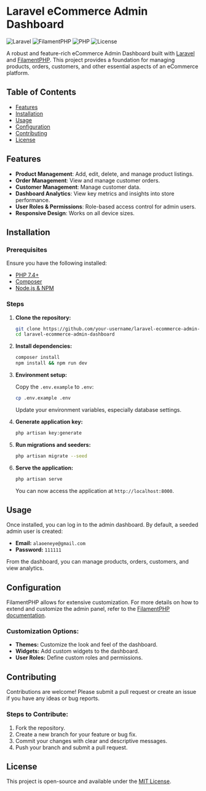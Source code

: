 # Laravel eCommerce Admin Dashboard

![Laravel](https://img.shields.io/badge/Laravel-8.x-orange)
![FilamentPHP](https://img.shields.io/badge/FilamentPHP-2.x-blue)
![PHP](https://img.shields.io/badge/PHP-%5E7.4%7C%5E8.0-blue)
![License](https://img.shields.io/badge/License-MIT-green)

A robust and feature-rich eCommerce Admin Dashboard built with [Laravel](https://laravel.com) and [FilamentPHP](https://filamentphp.com). This project provides a foundation for managing products, orders, customers, and other essential aspects of an eCommerce platform.

## Table of Contents

- [Features](#features)
- [Installation](#installation)
- [Usage](#usage)
- [Configuration](#configuration)
- [Contributing](#contributing)
- [License](#license)

## Features

- **Product Management**: Add, edit, delete, and manage product listings.
- **Order Management**: View and manage customer orders.
- **Customer Management**: Manage customer data.
- **Dashboard Analytics**: View key metrics and insights into store performance.
- **User Roles & Permissions**: Role-based access control for admin users.
- **Responsive Design**: Works on all device sizes.

## Installation

### Prerequisites

Ensure you have the following installed:

- [PHP 7.4+](https://www.php.net/)
- [Composer](https://getcomposer.org/)
- [Node.js & NPM](https://nodejs.org/)

### Steps

1. **Clone the repository:**

    ```bash
    git clone https://github.com/your-username/laravel-ecommerce-admin-dashboard.git
    cd laravel-ecommerce-admin-dashboard
    ```

2. **Install dependencies:**

    ```bash
    composer install
    npm install && npm run dev
    ```

3. **Environment setup:**

    Copy the `.env.example` to `.env`:

    ```bash
    cp .env.example .env
    ```

    Update your environment variables, especially database settings.

4. **Generate application key:**

    ```bash
    php artisan key:generate
    ```

5. **Run migrations and seeders:**

    ```bash
    php artisan migrate --seed
    ```

6. **Serve the application:**

    ```bash
    php artisan serve
    ```

    You can now access the application at `http://localhost:8000`.

## Usage

Once installed, you can log in to the admin dashboard. By default, a seeded admin user is created:

- **Email:** `alaoeneye@gmail.com`
- **Password:** `111111`

From the dashboard, you can manage products, orders, customers, and view analytics.

## Configuration

FilamentPHP allows for extensive customization. For more details on how to extend and customize the admin panel, refer to the [FilamentPHP documentation](https://filamentphp.com/docs).

### Customization Options:

- **Themes:** Customize the look and feel of the dashboard.
- **Widgets:** Add custom widgets to the dashboard.
- **User Roles:** Define custom roles and permissions.


## Contributing

Contributions are welcome! Please submit a pull request or create an issue if you have any ideas or bug reports.

### Steps to Contribute:

1. Fork the repository.
2. Create a new branch for your feature or bug fix.
3. Commit your changes with clear and descriptive messages.
4. Push your branch and submit a pull request.

## License

This project is open-source and available under the [MIT License](LICENSE).

